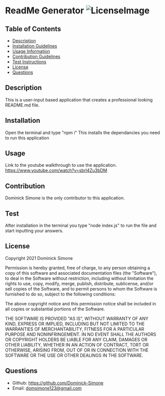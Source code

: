 # ReadMe Generator ![LicenseImage](https://img.shields.io/badge/License-MIT-yellow.svg)

## Table of Contents
* [Description](#Description)
* [Installation Guidelines](#Installation)
* [Usage Information](#Usage)
* [Contribution Guidelines](#Contribution)
* [Test Instructions](#Test)
* [License](#License)
* [Questions](#Questions)

## Description
This is a user-input based application that creates a professional looking README.md file.
  
## Installation
Open the terminal and type "npm i" This installs the dependancies you need to run this application

## Usage
Link to the youtube walkthrough to use the application.
https://www.youtube.com/watch?v=sbrl4Zu3bDM

## Contribution
Dominick Simone is the only contributor to this application.
  
## Test
After installation in the terminal you type "node index.js" to run the file and start inputting your answers.

## License
Copyright 2021 Dominick Simone

Permission is hereby granted, free of charge, to any person obtaining a copy of this software and associated documentation files (the "Software"), to deal in the Software without restriction, including without limitation the rights to use, copy, modify, merge, publish, distribute, sublicense, and/or sell copies of the Software, and to permit persons to whom the Software is furnished to do so, subject to the following conditions:
      
The above copyright notice and this permission notice shall be included in all copies or substantial portions of the Software.
      
THE SOFTWARE IS PROVIDED "AS IS", WITHOUT WARRANTY OF ANY KIND, EXPRESS OR IMPLIED, INCLUDING BUT NOT LIMITED TO THE WARRANTIES OF MERCHANTABILITY, FITNESS FOR A PARTICULAR PURPOSE AND NONINFRINGEMENT. IN NO EVENT SHALL THE AUTHORS OR COPYRIGHT HOLDERS BE LIABLE FOR ANY CLAIM, DAMAGES OR OTHER LIABILITY, WHETHER IN AN ACTION OF CONTRACT, TORT OR OTHERWISE, ARISING FROM, OUT OF OR IN CONNECTION WITH THE SOFTWARE OR THE USE OR OTHER DEALINGS IN THE SOFTWARE.

## Questions 
* Github: https://github.com/Dominick-Simone
* Email: domsimone123@gmail.com